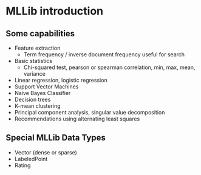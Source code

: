 # MLLib introduction

## Some capabilities

- Feature extraction
    - Term frequency / inverse document frequency useful for search
- Basic statistics
    - Chi-squared test, pearson or spearman correlation, min, max, mean, variance
- Linear regression, logistic regression
- Support Vector Machines
- Naive Bayes Classifier
- Decision trees
- K-mean clustering
- Principal component analysis, singular value decomposition
- Recommendations using alternating least squares

## Special MLLib Data Types

- Vector (dense or sparse)
- LabeledPoint
- Rating

